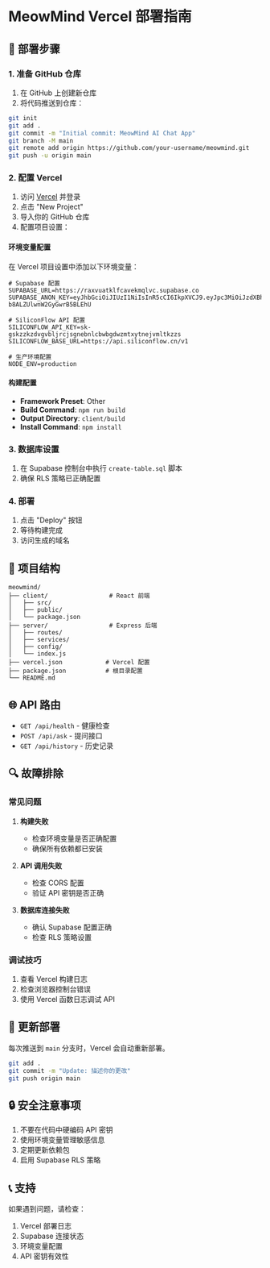 # MeowMind Vercel 部署指南

## 🚀 部署步骤

### 1. 准备 GitHub 仓库

1. 在 GitHub 上创建新仓库
2. 将代码推送到仓库：

```bash
git init
git add .
git commit -m "Initial commit: MeowMind AI Chat App"
git branch -M main
git remote add origin https://github.com/your-username/meowmind.git
git push -u origin main
```

### 2. 配置 Vercel

1. 访问 [Vercel](https://vercel.com) 并登录
2. 点击 "New Project"
3. 导入你的 GitHub 仓库
4. 配置项目设置：

#### 环境变量配置

在 Vercel 项目设置中添加以下环境变量：

```
# Supabase 配置
SUPABASE_URL=https://raxvuatklfcavekmqlvc.supabase.co
SUPABASE_ANON_KEY=eyJhbGciOiJIUzI1NiIsInR5cCI6IkpXVCJ9.eyJpc3MiOiJzdXBhYmFzZSIsInJlZiI6InJheHZ1YXRrbGZjYXZla21xbHZjIiwicm9sZSI6ImFub24iLCJpYXQiOjE3NTI4MDczNzIsImV4cCI6MjA2ODM4MzM3Mn0.dA4mKt3GKhchwZO0xOc-b8ALZUlwnW2GyGwrB5BLEhU

# SiliconFlow API 配置
SILICONFLOW_API_KEY=sk-gskzzkzdvgvbljrcjsgnebnlcbwbgdwzmtxytnejvmltkzzs
SILICONFLOW_BASE_URL=https://api.siliconflow.cn/v1

# 生产环境配置
NODE_ENV=production
```

#### 构建配置

- **Framework Preset**: Other
- **Build Command**: `npm run build`
- **Output Directory**: `client/build`
- **Install Command**: `npm install`

### 3. 数据库设置

1. 在 Supabase 控制台中执行 `create-table.sql` 脚本
2. 确保 RLS 策略已正确配置

### 4. 部署

1. 点击 "Deploy" 按钮
2. 等待构建完成
3. 访问生成的域名

## 🔧 项目结构

```
meowmind/
├── client/                 # React 前端
│   ├── src/
│   ├── public/
│   └── package.json
├── server/                 # Express 后端
│   ├── routes/
│   ├── services/
│   ├── config/
│   └── index.js
├── vercel.json            # Vercel 配置
├── package.json           # 根目录配置
└── README.md
```

## 🌐 API 路由

- `GET /api/health` - 健康检查
- `POST /api/ask` - 提问接口
- `GET /api/history` - 历史记录

## 🔍 故障排除

### 常见问题

1. **构建失败**
   - 检查环境变量是否正确配置
   - 确保所有依赖都已安装

2. **API 调用失败**
   - 检查 CORS 配置
   - 验证 API 密钥是否正确

3. **数据库连接失败**
   - 确认 Supabase 配置正确
   - 检查 RLS 策略设置

### 调试技巧

1. 查看 Vercel 构建日志
2. 检查浏览器控制台错误
3. 使用 Vercel 函数日志调试 API

## 📝 更新部署

每次推送到 `main` 分支时，Vercel 会自动重新部署。

```bash
git add .
git commit -m "Update: 描述你的更改"
git push origin main
```

## 🔒 安全注意事项

1. 不要在代码中硬编码 API 密钥
2. 使用环境变量管理敏感信息
3. 定期更新依赖包
4. 启用 Supabase RLS 策略

## 📞 支持

如果遇到问题，请检查：
1. Vercel 部署日志
2. Supabase 连接状态
3. 环境变量配置
4. API 密钥有效性 